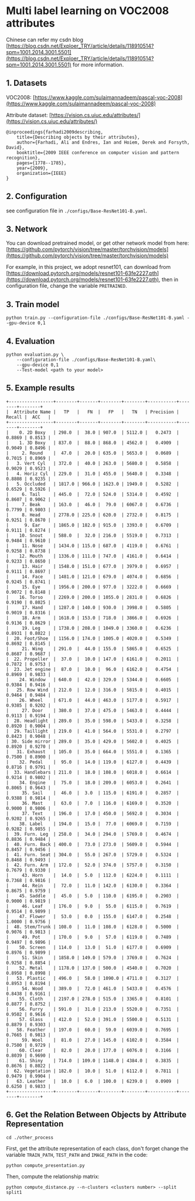 # Multi label learning on VOC2008 attributes

Chinese can refer my csdn blog [https://blog.csdn.net/Exploer_TRY/article/details/118910514?spm=1001.2014.3001.5501](https://blog.csdn.net/Exploer_TRY/article/details/118910514?spm=1001.2014.3001.5501) for more information.

## 1. Datasets

VOC2008: [https://www.kaggle.com/sulaimannadeem/pascal-voc-2008](https://www.kaggle.com/sulaimannadeem/pascal-voc-2008)

Attribute dataset: [https://vision.cs.uiuc.edu/attributes/](https://vision.cs.uiuc.edu/attributes/)

```angular2html
@inproceedings{farhadi2009describing,
    title={Describing objects by their attributes},
    author={Farhadi, Ali and Endres, Ian and Hoiem, Derek and Forsyth, David},
    booktitle={2009 IEEE conference on computer vision and pattern recognition},
    pages={1778--1785},
    year={2009},
    organization={IEEE}
}
```

## 2. Configuration

see configuration file in `./configs/Base-ResNet101-B.yaml`.

## 3. Network

You can download pretrained model, or get other network model from here: [https://github.com/pytorch/vision/tree/master/torchvision/models](https://github.com/pytorch/vision/tree/master/torchvision/models)

For example, in this project, we adopt resnet101, can download from [https://download.pytorch.org/models/resnet101-63fe2227.pth](https://download.pytorch.org/models/resnet101-63fe2227.pth), then in configuration file, change the variable `PRETRAINED`.

## 3. Train model

```shell
python train.py --configuration-file ./configs/Base-ResNet101-B.yaml --gpu-device 0,1
```

## 4. Evaluation

```shell
python evaluation.py \
    --configuration-file ./configs/Base-ResNet101-B.yaml\
    --gpu-device 0,1
    --Test-model <path to your model>
```

## 5. Example results

```shell
+-----------------+--------+-------+--------+--------+-----------+--------+--------+
|  Attribute Name |   TP   |   FN  |   FP   |   TN   | Precision | Recall |  ACC   |
+-----------------+--------+-------+--------+--------+-----------+--------+--------+
|    0. 2D Boxy   | 298.0  |  38.0 | 907.0  | 5112.0 |   0.2473  | 0.8869 | 0.8513 |
|    1. 3D Boxy   | 837.0  |  88.0 | 868.0  | 4562.0 |   0.4909  | 0.9049 | 0.8496 |
|     2. Round    |  47.0  |  20.0 | 635.0  | 5653.0 |   0.0689  | 0.7015 | 0.8969 |
|   3. Vert Cyl   | 372.0  |  40.0 | 263.0  | 5680.0 |   0.5858  | 0.9029 | 0.9523 |
|   4. Horiz Cyl  | 229.0  |  31.0 | 455.0  | 5640.0 |   0.3348  | 0.8808 | 0.9235 |
|   5. Occluded   | 1817.0 | 966.0 | 1623.0 | 1949.0 |   0.5282  | 0.6529 | 0.5926 |
|     6. Tail     | 445.0  |  72.0 | 524.0  | 5314.0 |   0.4592  | 0.8607 | 0.9062 |
|     7. Beak     | 163.0  |  46.0 |  79.0  | 6067.0 |   0.6736  | 0.7799 | 0.9803 |
|     8. Head     | 2778.0 | 225.0 | 620.0  | 2732.0 |   0.8175  | 0.9251 | 0.8670 |
|      9. Ear     | 1865.0 | 182.0 | 915.0  | 3393.0 |   0.6709  | 0.9111 | 0.8274 |
|    10. Snout    | 588.0  |  32.0 | 216.0  | 5519.0 |   0.7313  | 0.9484 | 0.9610 |
|     11. Nose    | 1434.0 | 115.0 | 687.0  | 4119.0 |   0.6761  | 0.9258 | 0.8738 |
|    12. Mouth    | 1336.0 | 111.0 | 747.0  | 4161.0 |   0.6414  | 0.9233 | 0.8650 |
|     13. Hair    | 1548.0 | 151.0 | 677.0  | 3979.0 |   0.6957  | 0.9111 | 0.8697 |
|     14. Face    | 1481.0 | 121.0 | 679.0  | 4074.0 |   0.6856  | 0.9245 | 0.8741 |
|     15. Eye     | 1956.0 | 200.0 | 977.0  | 3222.0 |   0.6669  | 0.9072 | 0.8148 |
|    16. Torso    | 2269.0 | 200.0 | 1055.0 | 2831.0 |   0.6826  | 0.9190 | 0.8025 |
|     17. Hand    | 1287.0 | 140.0 | 930.0  | 3998.0 |   0.5805  | 0.9019 | 0.8316 |
|     18. Arm     | 1618.0 | 153.0 | 718.0  | 3866.0 |   0.6926  | 0.9136 | 0.8629 |
|     19. Leg     | 1738.0 | 208.0 | 1049.0 | 3360.0 |   0.6236  | 0.8931 | 0.8022 |
|  20. Foot/Shoe  | 1156.0 | 174.0 | 1005.0 | 4020.0 |   0.5349  | 0.8692 | 0.8145 |
|     21. Wing    | 291.0  |  44.0 | 155.0  | 5865.0 |   0.6525  | 0.8687 | 0.9687 |
|  22. Propeller  |  37.0  |  10.0 | 147.0  | 6161.0 |   0.2011  | 0.7872 | 0.9753 |
|  23. Jet engine |  87.0  |  10.0 |  96.0  | 6162.0 |   0.4754  | 0.8969 | 0.9833 |
|    24. Window   | 640.0  |  42.0 | 329.0  | 5344.0 |   0.6605  | 0.9384 | 0.9416 |
|   25. Row Wind  | 212.0  |  12.0 | 316.0  | 5815.0 |   0.4015  | 0.9464 | 0.9484 |
|    26. Wheel    | 671.0  |  44.0 | 463.0  | 5177.0 |   0.5917  | 0.9385 | 0.9202 |
|     27. Door    | 380.0  |  37.0 | 475.0  | 5463.0 |   0.4444  | 0.9113 | 0.9194 |
|  28. Headlight  | 289.0  |  35.0 | 598.0  | 5433.0 |   0.3258  | 0.8920 | 0.9004 |
|  29. Taillight  | 219.0  |  41.0 | 564.0  | 5531.0 |   0.2797  | 0.8423 | 0.9048 |
| 30. Side mirror | 289.0  |  35.0 | 429.0  | 5602.0 |   0.4025  | 0.8920 | 0.9270 |
|   31. Exhaust   | 105.0  |  35.0 | 664.0  | 5551.0 |   0.1365  | 0.7500 | 0.8900 |
|    32. Pedal    |  95.0  |  14.0 | 119.0  | 6127.0 |   0.4439  | 0.8716 | 0.9791 |
|  33. Handlebars | 211.0  |  18.0 | 108.0  | 6018.0 |   0.6614  | 0.9214 | 0.9802 |
|    34. Engine   |  75.0  |  18.0 | 209.0  | 6053.0 |   0.2641  | 0.8065 | 0.9643 |
|     35. Sail    |  46.0  |  3.0  | 115.0  | 6191.0 |   0.2857  | 0.9388 | 0.9814 |
|     36. Mast    |  63.0  |  7.0  | 116.0  | 6169.0 |   0.3520  | 0.9000 | 0.9806 |
|     37. Text    | 196.0  |  17.0 | 450.0  | 5692.0 |   0.3034  | 0.9202 | 0.9265 |
|    38. Label    | 194.0  |  15.0 |  77.0  | 6069.0 |   0.7159  | 0.9282 | 0.9855 |
|  39. Furn. Leg  | 258.0  |  34.0 | 294.0  | 5769.0 |   0.4674  | 0.8836 | 0.9484 |
|  40. Furn. Back | 400.0  |  73.0 | 273.0  | 5609.0 |   0.5944  | 0.8457 | 0.9456 |
|  41. Furn. Seat | 304.0  |  55.0 | 267.0  | 5729.0 |   0.5324  | 0.8468 | 0.9493 |
|  42. Furn. Arm  | 172.0  |  52.0 | 374.0  | 5757.0 |   0.3150  | 0.7679 | 0.9330 |
|     43. Horn    |  14.0  |  5.0  | 112.0  | 6224.0 |   0.1111  | 0.7368 | 0.9816 |
|     44. Rein    |  72.0  |  11.0 | 142.0  | 6130.0 |   0.3364  | 0.8675 | 0.9759 |
|    45. Saddle   |  45.0  |  5.0  | 110.0  | 6195.0 |   0.2903  | 0.9000 | 0.9819 |
|     46. Leaf    | 176.0  |  9.0  |  55.0  | 6115.0 |   0.7619  | 0.9514 | 0.9899 |
|    47. Flower   |  53.0  |  0.0  | 155.0  | 6147.0 |   0.2548  | 1.0000 | 0.9756 |
|  48. Stem/Trunk | 108.0  |  11.0 | 108.0  | 6128.0 |   0.5000  | 0.9076 | 0.9813 |
|     49. Pot     | 170.0  |  9.0  |  57.0  | 6119.0 |   0.7489  | 0.9497 | 0.9896 |
|    50. Screen   | 114.0  |  13.0 |  51.0  | 6177.0 |   0.6909  | 0.8976 | 0.9899 |
|     51. Skin    | 1858.0 | 149.0 | 579.0  | 3769.0 |   0.7624  | 0.9258 | 0.8854 |
|    52. Metal    | 1178.0 | 137.0 | 500.0  | 4540.0 |   0.7020  | 0.8958 | 0.8998 |
|   53. Plastic   | 496.0  |  58.0 | 1090.0 | 4711.0 |   0.3127  | 0.8953 | 0.8194 |
|     54. Wood    | 389.0  |  72.0 | 461.0  | 5433.0 |   0.4576  | 0.8438 | 0.9161 |
|    55. Cloth    | 2197.0 | 278.0 | 515.0  | 3365.0 |   0.8101  | 0.8877 | 0.8752 |
|    56. Furry    | 591.0  |  31.0 | 213.0  | 5520.0 |   0.7351  | 0.9502 | 0.9616 |
|    57. Glass    | 412.0  |  52.0 | 391.0  | 5500.0 |   0.5131  | 0.8879 | 0.9303 |
|   58. Feather   | 197.0  |  60.0 |  59.0  | 6039.0 |   0.7695  | 0.7665 | 0.9813 |
|     59. Wool    |  81.0  |  27.0 | 145.0  | 6102.0 |   0.3584  | 0.7500 | 0.9729 |
|    60. Clear    |  82.0  |  20.0 | 177.0  | 6076.0 |   0.3166  | 0.8039 | 0.9690 |
|    61. Shiny    | 714.0  | 109.0 | 1148.0 | 4384.0 |   0.3835  | 0.8676 | 0.8022 |
|  62. Vegetation | 182.0  |  10.0 |  51.0  | 6112.0 |   0.7811  | 0.9479 | 0.9904 |
|   63. Leather   |  10.0  |  6.0  | 100.0  | 6239.0 |   0.0909  | 0.6250 | 0.9833 |
+-----------------+--------+-------+--------+--------+-----------+--------+--------+
```

## 6. Get the Relation Between Objects by Attribute Representation

```
cd ./other_process
```

First, get the attribute representation of each class, don't forget change the variable `TRAIN_PATH`, `TEST_PATH` and `IMAGE_PATH` in the code:

```
python compute_presentation.py
```

Then, compute the relationship matrix:

```
python compute_distance.py --n-clusters <clusters number> --split split1
```